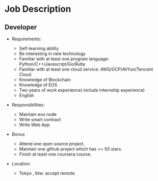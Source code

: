 # Job Description
## Developer
* Requirements:
  * Self-learning ability
  * Be interesting in new technology
  * Familiar with at least one program language: Python/C++/Javascript/Go/Ruby
  * Familiar with at least one cloud service: AWS/GCP/AliYun/Tencent Cloud
  * Knowledge of Blockchain
  * Knowledge of EOS
  * Two years of work experience( include internship experience)
  * English

* Responsibilities: 
  * Maintain eos node
  * Write smart contract
  * Write Web App
 
* Bonus
  * Attend one open source project. 
  * Maintain one github project which has >= 50 stars.
  * Finish at least one coursera course. 

* Location:
  * Tokyo , btw: accept remote. 
